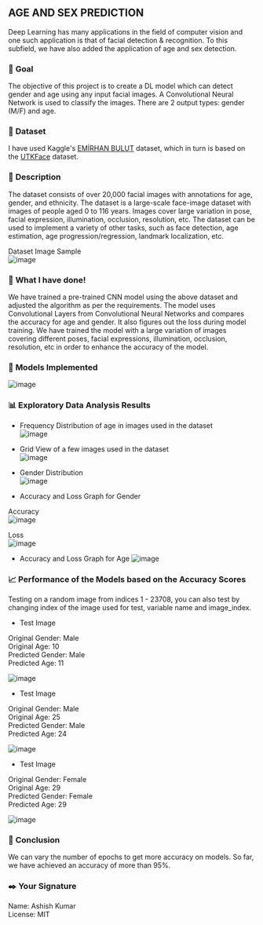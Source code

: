 ## AGE AND SEX PREDICTION

Deep Learning has many applications in the field of computer vision and one such application is that of facial detection & recognition. To this subfield, we have also added the application of age and sex detection.

### 🎯 **Goal**

The objective of this project is to create a DL model which can detect gender and age using any input facial images. A Convolutional Neural Network is used to classify the images. There are 2 output types: gender (M/F) and age.

### 🧵 **Dataset**

I have used Kaggle's [EMİRHAN BULUT](https://www.kaggle.com/datasets/emirhanai/age-and-sex-prediction-by-artificial-intelligence) dataset, which in turn is based on the [UTKFace](https://www.kaggle.com/datasets/jangedoo/utkface-new) dataset.

### 🧾 **Description**

The dataset consists of over 20,000 facial images with annotations for age, gender, and ethnicity. The dataset is a large-scale face-image dataset with images of people aged 0 to 116 years. Images cover large variation in pose, facial expression, illumination, occlusion, resolution, etc. The dataset can be used to implement a variety of other tasks, such as face detection, age estimation, age progression/regression, landmark localization, etc.

Dataset Image Sample<br>
![image](https://raw.githubusercontent.com/ASHISHKUMAR2411/DL-Simplified/main/Age%20and%20Sex%20Prediction/Images/OneoftheDatasetImage.png)

### 🧮 **What I have done!**

We have trained a pre-trained CNN model using the above dataset and adjusted the algorithm as per the requirements. The model uses Convolutional Layers from Convolutional Neural Networks and compares the accuracy for age and gender. It also figures out the loss during model training. We have trained the model with a large variation of images covering different poses, facial expressions, illumination, occlusion, resolution, etc in order to enhance the accuracy of the model.

### 🚀 **Models Implemented**

![image](https://raw.githubusercontent.com/ASHISHKUMAR2411/DL-Simplified/main/Age%20and%20Sex%20Prediction/Images/ModelUsed.png)


### 📊 **Exploratory Data Analysis Results**

- Frequency Distribution of age in images used in the dataset<br>
![image](https://raw.githubusercontent.com/ASHISHKUMAR2411/DL-Simplified/main/Age%20and%20Sex%20Prediction/Images/AgeDistribution.png)

- Grid View of a few images used in the dataset<br>
![image](https://raw.githubusercontent.com/ASHISHKUMAR2411/DL-Simplified/main/Age%20and%20Sex%20Prediction/Images/DatasetPlot.png)

- Gender Distribution<br>
![image](https://raw.githubusercontent.com/ASHISHKUMAR2411/DL-Simplified/main/Age%20and%20Sex%20Prediction/Images/GenderDistribution.png)

- Accuracy and Loss Graph for Gender

Accuracy<br>
![image](https://raw.githubusercontent.com/ASHISHKUMAR2411/DL-Simplified/main/Age%20and%20Sex%20Prediction/Images/AccuracyforGender.png)

Loss<br>
![image](https://raw.githubusercontent.com/ASHISHKUMAR2411/DL-Simplified/main/Age%20and%20Sex%20Prediction/Images/genderloss.png)

- Accuracy and Loss Graph for Age
![image](https://raw.githubusercontent.com/ASHISHKUMAR2411/DL-Simplified/main/Age%20and%20Sex%20Prediction/Images/Age.png)

### 📈 **Performance of the Models based on the Accuracy Scores**

Testing on a random image from indices 1 - 23708, you can also test by changing index of the image used for test, variable name and image_index.

- Test Image

Original Gender: Male<br>
Original Age: 10<br>
Predicted Gender: Male<br>
Predicted Age: 11<br>

![image](https://raw.githubusercontent.com/ASHISHKUMAR2411/DL-Simplified/main/Age%20and%20Sex%20Prediction/Images/test1.png)

- Test Image 

Original Gender: Male<br>
Original Age: 25<br>
Predicted Gender: Male<br>
Predicted Age: 24<br>

![image](https://raw.githubusercontent.com/ASHISHKUMAR2411/DL-Simplified/main/Age%20and%20Sex%20Prediction/Images/test2.png)

- Test Image 

Original Gender: Female<br>
Original Age: 29<br>
Predicted Gender: Female<br>
Predicted Age: 29<br>

![image](https://raw.githubusercontent.com/ASHISHKUMAR2411/DL-Simplified/main/Age%20and%20Sex%20Prediction/Images/test3.png)

### 📢 **Conclusion**
We can vary the number of epochs to get more accuracy on models. So far, we have achieved an accuracy of more than 95%.

### ✒️ **Your Signature**
Name: Ashish Kumar<br>
License: MIT